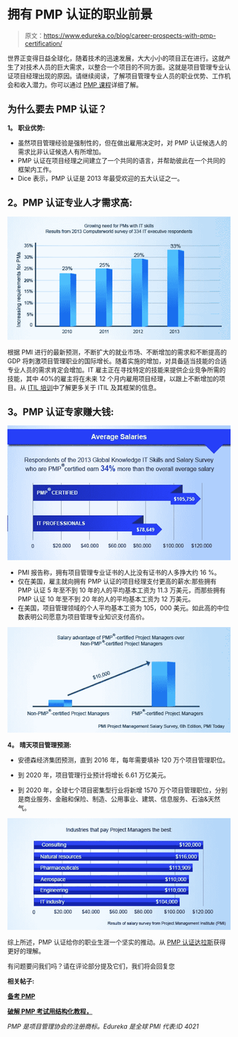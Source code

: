 # 拥有 PMP 认证的职业前景

> 原文：<https://www.edureka.co/blog/career-prospects-with-pmp-certification/>

世界正变得日益全球化，随着技术的迅速发展，大大小小的项目正在进行。这就产生了对技术人员的巨大需求，以整合一个项目的不同方面。这就是项目管理专业认证项目经理出现的原因。请继续阅读，了解项目管理专业人员的职业优势、工作机会和收入潜力。你可以通过 [PMP 课程](https://www.edureka.co/pmp-certification-exam-training)详细了解。

## **为什么要去 PMP 认证？**

**1。** **职业优势:**

*   虽然项目管理经验是强制性的，但在做出雇用决定时，对 PMP 认证候选人的需求比非认证候选人有所增加。
*   PMP 认证在项目经理之间建立了一个共同的语言，并帮助彼此在一个共同的框架内工作。
*   Dice 表示，PMP 认证是 2013 年最受欢迎的五大认证之一。

## **2。PMP 认证专业人才需求高:**

[![PMP Certification, PMP for career, PMP career opportunities](img/2b0544bf6c0b65d8ff1c870af8e5b988.png "PMP Certification, PMP for career, PMP career opportunities")](https://www.edureka.co/blog/wp-content/uploads/2014/04/PMP-growing-seed-Image.jpg)

根据 PMI 进行的最新预测，不断扩大的就业市场、不断增加的需求和不断提高的 GDP 将刺激项目管理职业的国际增长。随着实施的增加，对具备适当技能的合适专业人员的需求肯定会增加。IT 雇主正在寻找特定的技能来提供企业竞争所需的技能，其中 40%的雇主将在未来 12 个月内雇用项目经理，以跟上不断增加的项目。从 [ITIL 培训](https://www.edureka.co/itil4-foundation-certification-training)中了解更多关于 ITIL 及其框架的信息。

## **3。PMP 认证专家赚大钱:**

[![PMP Certification, PMP for career, PMP career opportunities](img/e111e841b95490ef5a98117431c6348f.png "PMP Certification, PMP for career, PMP career opportunities")](https://www.edureka.co/blog/wp-content/uploads/2014/04/PMP-Avarage-Salaries.jpg)

*   PMI 报告称，拥有项目管理专业证书的人比没有证书的人多挣大约 16 %。
*   仅在美国，雇主就向拥有 PMP 认证的项目经理支付更高的薪水:那些拥有 PMP 认证 5 年至不到 10 年的人的平均基本工资为 11.3 万美元，而那些拥有 PMP 认证 10 年至不到 20 年的人的平均基本工资为 12 万美元。
*   在美国，项目管理领域的个人平均基本工资为 105，000 美元。如此高的中位数表明公司愿意为项目管理专业知识支付高价。

[![PMP Certification, PMP for career, PMP career opportunities](img/70cdc11cd5f8f7545dd149b21e037d40.png "PMP Certification, PMP for career, PMP career opportunities")](https://www.edureka.co/blog/wp-content/uploads/2014/04/PMP-Salary-advantage-iamge.jpg)

**4。** **晴天项目管理预测:**

*   安德森经济集团预测，直到 2016 年，每年需要填补 120 万个项目管理职位。

*   到 2020 年，项目管理行业预计将增长 6.61 万亿美元。
*   到 2020 年，全球七个项目密集型行业将新增 1570 万个项目管理职位，分别是商业服务、金融和保险、制造、公用事业、建筑、信息服务、石油&天然气。

[![PMP Certification, PMP for career, PMP career opportunities](img/ff768c6c1a90945d0c4251d27ec9c45d.png "PMP Certification, PMP for career, PMP career opportunities")](https://www.edureka.co/blog/wp-content/uploads/2014/04/PMP-industries-image.jpg)

综上所述，PMP 认证给你的职业生涯一个坚实的推动。从 [PMP 认证达拉斯](https://www.edureka.co/pmp-certification-exam-training-dallas)获得更好的理解。

有问题要问我们吗？请在评论部分提及它们，我们将会回复您

**相关帖子:**

[**备考 PMP**](https://www.edureka.co/blog/pmp-exam-prep/)

[**破解 PMP 考试用结构化教程，**](https://www.edureka.co/blog/cracking-pmp-exams-with-structured-pmp-tutorials/)

*PMP 是项目管理协会的注册商标。Edureka 是全球 PMI 代表:ID 4021*